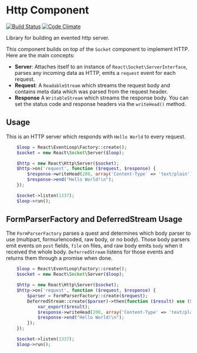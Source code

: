 # Http Component

[![Build Status](https://secure.travis-ci.org/reactphp/http.png?branch=master)](http://travis-ci.org/reactphp/http) [![Code Climate](https://codeclimate.com/github/reactphp/http/badges/gpa.svg)](https://codeclimate.com/github/reactphp/http)

Library for building an evented http server.

This component builds on top of the `Socket` component to implement HTTP. Here
are the main concepts:

* **Server**: Attaches itself to an instance of
  `React\Socket\ServerInterface`, parses any incoming data as HTTP, emits a
  `request` event for each request.
* **Request**: A `ReadableStream` which streams the request body and contains
  meta data which was parsed from the request header.
* **Response** A `WritableStream` which streams the response body. You can set
  the status code and response headers via the `writeHead()` method.

## Usage

This is an HTTP server which responds with `Hello World` to every request.
```php
    $loop = React\EventLoop\Factory::create();
    $socket = new React\Socket\Server($loop);

    $http = new React\Http\Server($socket);
    $http->on('request', function ($request, $response) {
        $response->writeHead(200, array('Content-Type' => 'text/plain'));
        $response->end("Hello World!\n");
    });

    $socket->listen(1337);
    $loop->run();
```

## FormParserFactory and DeferredStream Usage

The `FormParserFactory` parses a quest and determines which body parser to use (multipart, formurlencoded, raw body, or no body). Those body parsers emit events on `post` fields, `file` on files, and raw body emits `body` when it received the whole body. `DeferredStream` listens for those events and returns them through a promise when done.

```php
    $loop = React\EventLoop\Factory::create();
    $socket = new React\Socket\Server($loop);

    $http = new React\Http\Server($socket);
    $http->on('request', function ($request, $response) {
        $parser = FormParserFactory::create($request);
        DeferredStream::create($parser)->then(function ($result) use ($response) {
            var_export($result);
            $response->writeHead(200, array('Content-Type' => 'text/plain'));
            $response->end("Hello World!\n");
        });
    });

    $socket->listen(1337);
    $loop->run();
```
